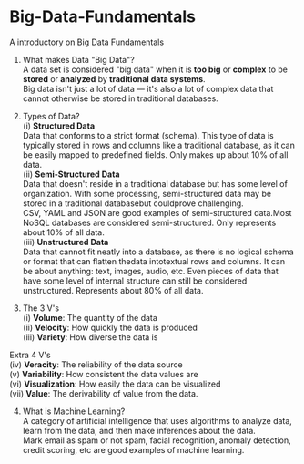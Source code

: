 # Big-Data-Fundamentals
A introductory on Big Data Fundamentals

1) What makes Data "Big Data"? <br />
    A data set is considered "big data" when it is **too big** or **complex** to be **stored** or **analyzed** by **traditional data systems**.<br />
  Big data isn't just a lot of data — it's also a lot of complex data that cannot otherwise be stored in traditional databases.<br />

2) Types of Data?<br />
(i) **Structured Data**<br />
    Data that conforms to a strict format (schema). This type of data is typically stored in rows and columns like a traditional database, as it can be easily mapped to predefined fields. Only makes up about 10% of all data.<br />
(ii) **Semi-Structured Data**<br />
    Data that doesn't reside in a traditional database but has some level of organization. With some processing, semi-structured data may be stored in a traditional databasebut couldprove challenging.<br />
CSV, YAML and JSON are good examples of semi-structured data.Most NoSQL databases are considered semi-structured. Only represents about 10% of all data.<br />
(iii) **Unstructured Data**<br />
     Data that cannot fit neatly into a database, as there is no logical schema or format that can flatten thedata intotextual rows and columns. It can be about anything: text, images, audio, etc. Even pieces of data that have some level of internal structure can still be considered unstructured. Represents about 80% of all data.<br />

3) The 3 V's<br />
(i) **Volume**: The quantity of the data<br />
(ii) **Velocity**: How quickly the data is produced<br />
(iii) **Variety**: How diverse the data is<br />

Extra 4 V's<br />
(iv) **Veracity**: The reliability of the data source<br />
(v) **Variability**: How consistent the data values are<br />
(vi) **Visualization**: How easily the data can be visualized<br />
(vii) **Value**: The derivability of value from the data.<br />

4) What is Machine Learning?<br />
A category of artificial intelligence that uses algorithms to analyze data, learn from the data, and then make inferences about the data.<br />
Mark email as spam or not spam, facial recognition, anomaly detection, credit scoring, etc are good examples of machine learning.<br />

